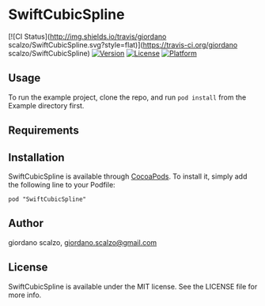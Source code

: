 # SwiftCubicSpline

[![CI Status](http://img.shields.io/travis/giordano scalzo/SwiftCubicSpline.svg?style=flat)](https://travis-ci.org/giordano scalzo/SwiftCubicSpline)
[![Version](https://img.shields.io/cocoapods/v/SwiftCubicSpline.svg?style=flat)](http://cocoadocs.org/docsets/SwiftCubicSpline)
[![License](https://img.shields.io/cocoapods/l/SwiftCubicSpline.svg?style=flat)](http://cocoadocs.org/docsets/SwiftCubicSpline)
[![Platform](https://img.shields.io/cocoapods/p/SwiftCubicSpline.svg?style=flat)](http://cocoadocs.org/docsets/SwiftCubicSpline)

## Usage

To run the example project, clone the repo, and run `pod install` from the Example directory first.

## Requirements

## Installation

SwiftCubicSpline is available through [CocoaPods](http://cocoapods.org). To install
it, simply add the following line to your Podfile:

    pod "SwiftCubicSpline"

## Author

giordano scalzo, giordano.scalzo@gmail.com

## License

SwiftCubicSpline is available under the MIT license. See the LICENSE file for more info.

